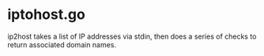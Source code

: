 # iptohost.go
ip2host takes a list of IP addresses via stdin, then does a series of checks to return associated domain names.
